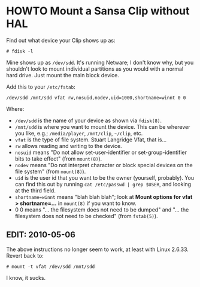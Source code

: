 HOWTO Mount a Sansa Clip without HAL
====================================

Find out what device your Clip shows up as:

    # fdisk -l

Mine shows up as `/dev/sdd`. It's running Netware; I don't know why, but
you shouldn't look to mount individual partitions as you would with a normal
hard drive. Just mount the main block device.

Add this to your `/etc/fstab`:

    /dev/sdd /mnt/sdd vfat rw,nosuid,nodev,uid=1000,shortname=winnt 0 0

Where:

* `/dev/sdd` is the name of your device as shown via `fdisk(8)`.
* `/mnt/sdd` is where you want to mount the device. This can be wherever you
  like, e.g.; `/media/player`, `/mnt/clip`, `~/clip`, etc.
* `vfat` is the type of file system. Stuart Langridge Vfat, that is...
* `rw` allows reading and writing to the device.
* `nosuid` means "Do not allow set-user-identifier or set-group-identifier
  bits to take effect" (from `mount(8)`).
* `nodev` means "Do not interpret character or block special devices on the
  file system" (from `mount(8)`).
* `uid` is the user id that you want to be the owner (yourself, probably). You
  can find this out by running `cat /etc/passwd | grep $USER`, and looking at
  the third field.
* `shortname=winnt` means "blah blah blah"; look at **Mount options for vfat >
  shortname=...** in `mount(8)` if you want to know.
* 0 0 means "... the filesystem does not need to be dumped" and "... the
  filesystem does not need to be checked" (from `fstab(5)`).

EDIT: 2010-05-06
----------------

The above instructions no longer seem to work, at least with Linux 2.6.33.
Revert back to:

    # mount -t vfat /dev/sdd /mnt/sdd

I know, it sucks.
